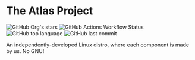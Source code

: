 # The Atlas Project
![GitHub Org's stars](https://img.shields.io/github/stars/AtlasLinux) ![GitHub Actions Workflow Status](https://img.shields.io/github/actions/workflow/status/atlaslinux/atlas/main.yml) ![GitHub top language](https://img.shields.io/github/languages/top/atlaslinux/atlas) ![GitHub last commit](https://img.shields.io/github/last-commit/atlaslinux/atlas)



An independently-developed Linux distro, where each component is made by us. No GNU!

